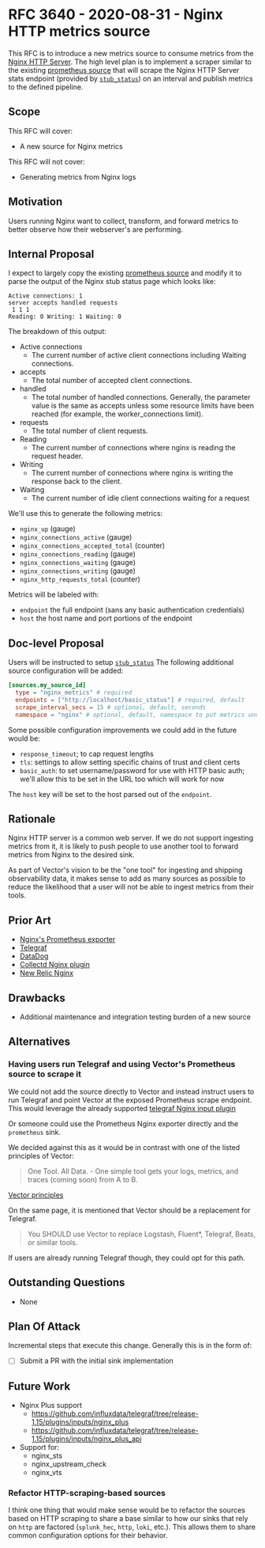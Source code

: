 # RFC 3640 - 2020-08-31 - Nginx HTTP metrics source

This RFC is to introduce a new metrics source to consume metrics from the
[Nginx HTTP Server](https://www.nginx.com/). The high level plan is
to implement a scraper similar to the existing [prometheus
source](https://vector.dev/docs/reference/sources/prometheus/) that will scrape
the Nginx HTTP Server stats endpoint (provided by
[`stub_status`](https://nginx.org/en/docs/http/ngx_http_stub_status_module.html#stub_status)) on an
interval and publish metrics to the defined pipeline.

## Scope

This RFC will cover:

- A new source for Nginx metrics

This RFC will not cover:

- Generating metrics from Nginx logs

## Motivation

Users running Nginx want to collect, transform, and forward metrics to better
observe how their webserver's are performing.

## Internal Proposal

I expect to largely copy the existing [prometheus
source](https://github.com/timberio/vector/blob/61e806d01d4cc6d2a527b52aa9388d4547f1ebc2/src/sources/prometheus/mod.rs)
and modify it to parse the output of the Nginx stub status page which looks like:

```text
Active connections: 1
server accepts handled requests
 1 1 1
Reading: 0 Writing: 1 Waiting: 0
```

The breakdown of this output:

- Active connections
  - The current number of active client connections including Waiting connections.
- accepts
  - The total number of accepted client connections.
- handled
  - The total number of handled connections. Generally, the parameter value is the same as accepts unless some resource limits have been reached (for example, the worker_connections limit).
- requests
  - The total number of client requests.
- Reading
  - The current number of connections where nginx is reading the request header.
- Writing
  - The current number of connections where nginx is writing the response back to the client.
- Waiting
  - The current number of idle client connections waiting for a request

We'll use this to generate the following metrics:

- `nginx_up` (gauge)
- `nginx_connections_active` (gauge)
- `nginx_connections_accepted_total` (counter)
- `nginx_connections_reading` (gauge)
- `nginx_connections_waiting` (gauge)
- `nginx_connections_writing` (gauge)
- `nginx_http_requests_total` (counter)

Metrics will be labeled with:

- `endpoint` the full endpoint (sans any basic authentication credentials)
- `host` the host name and port portions of the endpoint

## Doc-level Proposal

Users will be instructed to setup
[`stub_status`](https://nginx.org/en/docs/http/ngx_http_stub_status_module.html#stub_status)
The following additional source configuration will be added:

```toml
[sources.my_source_id]
  type = "nginx_metrics" # required
  endpoints = ["http://localhost/basic_status"] # required, default
  scrape_interval_secs = 15 # optional, default, seconds
  namespace = "nginx" # optional, default, namespace to put metrics under
```

Some possible configuration improvements we could add in the future would be:

- `response_timeout`; to cap request lengths
- `tls`: settings to allow setting specific chains of trust and client certs
- `basic_auth`: to set username/password for use with HTTP basic auth; we'll
  allow this to be set in the URL too which will work for now

The `host` key will be set to the host parsed out of the `endpoint`.

## Rationale

Nginx HTTP server is a common web server. If we do not support ingesting
metrics from it, it is likely to push people to use another tool to forward
metrics from Nginx to the desired sink.

As part of Vector's vision to be the "one tool" for ingesting and shipping
observability data, it makes sense to add as many sources as possible to reduce
the likelihood that a user will not be able to ingest metrics from their tools.

## Prior Art

- [Nginx's Prometheus exporter](https://github.com/nginxinc/nginx-prometheus-exporter)
- [Telegraf](https://github.com/influxdata/telegraf/tree/release-1.15/plugins/inputs/nginx)
- [DataDog](https://www.datadoghq.com/blog/how-to-collect-nginx-metrics/)
- [Collectd Nginx plugin](https://collectd.org/documentation/manpages/collectd.conf.5.shtml#plugin_nginx)
- [New Relic Nginx](https://github.com/nginxinc/new-relic-agent)

## Drawbacks

- Additional maintenance and integration testing burden of a new source

## Alternatives

### Having users run Telegraf and using Vector's Prometheus source to scrape it

We could not add the source directly to Vector and instead instruct users to run
Telegraf and point Vector at the exposed Prometheus scrape endpoint. This would
leverage the already supported [telegraf Nginx input
plugin](hhttps://github.com/influxdata/telegraf/tree/release-1.15/plugins/inputs/nginx)

Or someone could use the Prometheus Nginx exporter directly and the `prometheus` sink.

We decided against this as it would be in contrast with one of the listed
principles of Vector:

> One Tool. All Data. - One simple tool gets your logs, metrics, and traces
> (coming soon) from A to B.

[Vector
principles](https://vector.dev/docs/about/what-is-vector/#who-should-use-vector)

On the same page, it is mentioned that Vector should be a replacement for
Telegraf.

> You SHOULD use Vector to replace Logstash, Fluent*, Telegraf, Beats, or
> similar tools.

If users are already running Telegraf though, they could opt for this path.

## Outstanding Questions

- None

## Plan Of Attack

Incremental steps that execute this change. Generally this is in the form of:

- [ ] Submit a PR with the initial sink implementation

## Future Work

- Nginx Plus support
  - https://github.com/influxdata/telegraf/tree/release-1.15/plugins/inputs/nginx_plus
  - https://github.com/influxdata/telegraf/tree/release-1.15/plugins/inputs/nginx_plus_api
- Support for:
  - nginx_sts
  - nginx_upstream_check
  - nginx_vts 

### Refactor HTTP-scraping-based sources

I think one thing that would make sense would be to refactor the sources based
on HTTP scraping to share a base similar to how our sinks that rely on `http`
are factored (`splunk_hec`, `http`, `loki`, etc.). This allows them to share
common configuration options for their behavior.
